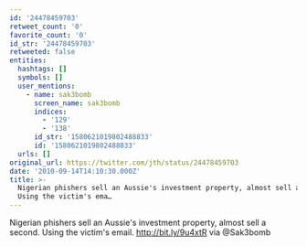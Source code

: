 ```yaml
---
id: '24478459703'
retweet_count: '0'
favorite_count: '0'
id_str: '24478459703'
retweeted: false
entities:
  hashtags: []
  symbols: []
  user_mentions:
    - name: sak3bomb
      screen_name: sak3bomb
      indices:
        - '129'
        - '138'
      id_str: '1580621019802488833'
      id: '1580621019802488833'
  urls: []
original_url: https://twitter.com/jth/status/24478459703
date: '2010-09-14T14:10:30.000Z'
title: >-
  Nigerian phishers sell an Aussie's investment property, almost sell a second.
  Using the victim's ema…
---
```


Nigerian phishers sell an Aussie's investment property, almost sell a second. Using the victim's email. http://bit.ly/9u4xtR via @Sak3bomb